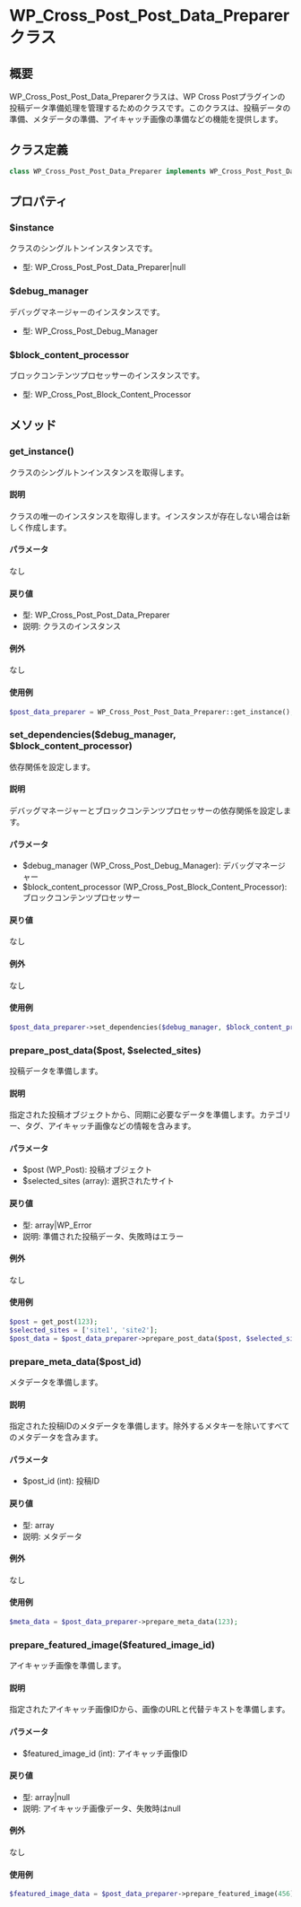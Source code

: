 # WP_Cross_Post_Post_Data_Preparer クラス

## 概要

WP_Cross_Post_Post_Data_Preparerクラスは、WP Cross Postプラグインの投稿データ準備処理を管理するためのクラスです。このクラスは、投稿データの準備、メタデータの準備、アイキャッチ画像の準備などの機能を提供します。

## クラス定義

```php
class WP_Cross_Post_Post_Data_Preparer implements WP_Cross_Post_Post_Data_Preparer_Interface
```

## プロパティ

### $instance
クラスのシングルトンインスタンスです。
- 型: WP_Cross_Post_Post_Data_Preparer|null

### $debug_manager
デバッグマネージャーのインスタンスです。
- 型: WP_Cross_Post_Debug_Manager

### $block_content_processor
ブロックコンテンツプロセッサーのインスタンスです。
- 型: WP_Cross_Post_Block_Content_Processor

## メソッド

### get_instance()
クラスのシングルトンインスタンスを取得します。

#### 説明
クラスの唯一のインスタンスを取得します。インスタンスが存在しない場合は新しく作成します。

#### パラメータ
なし

#### 戻り値
- 型: WP_Cross_Post_Post_Data_Preparer
- 説明: クラスのインスタンス

#### 例外
なし

#### 使用例
```php
$post_data_preparer = WP_Cross_Post_Post_Data_Preparer::get_instance();
```

### set_dependencies($debug_manager, $block_content_processor)
依存関係を設定します。

#### 説明
デバッグマネージャーとブロックコンテンツプロセッサーの依存関係を設定します。

#### パラメータ
- $debug_manager (WP_Cross_Post_Debug_Manager): デバッグマネージャー
- $block_content_processor (WP_Cross_Post_Block_Content_Processor): ブロックコンテンツプロセッサー

#### 戻り値
なし

#### 例外
なし

#### 使用例
```php
$post_data_preparer->set_dependencies($debug_manager, $block_content_processor);
```

### prepare_post_data($post, $selected_sites)
投稿データを準備します。

#### 説明
指定された投稿オブジェクトから、同期に必要なデータを準備します。カテゴリー、タグ、アイキャッチ画像などの情報を含みます。

#### パラメータ
- $post (WP_Post): 投稿オブジェクト
- $selected_sites (array): 選択されたサイト

#### 戻り値
- 型: array|WP_Error
- 説明: 準備された投稿データ、失敗時はエラー

#### 例外
なし

#### 使用例
```php
$post = get_post(123);
$selected_sites = ['site1', 'site2'];
$post_data = $post_data_preparer->prepare_post_data($post, $selected_sites);
```

### prepare_meta_data($post_id)
メタデータを準備します。

#### 説明
指定された投稿IDのメタデータを準備します。除外するメタキーを除いてすべてのメタデータを含みます。

#### パラメータ
- $post_id (int): 投稿ID

#### 戻り値
- 型: array
- 説明: メタデータ

#### 例外
なし

#### 使用例
```php
$meta_data = $post_data_preparer->prepare_meta_data(123);
```

### prepare_featured_image($featured_image_id)
アイキャッチ画像を準備します。

#### 説明
指定されたアイキャッチ画像IDから、画像のURLと代替テキストを準備します。

#### パラメータ
- $featured_image_id (int): アイキャッチ画像ID

#### 戻り値
- 型: array|null
- 説明: アイキャッチ画像データ、失敗時はnull

#### 例外
なし

#### 使用例
```php
$featured_image_data = $post_data_preparer->prepare_featured_image(456);
```